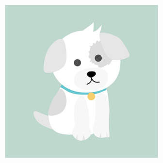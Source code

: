 <img src="https://raw.githubusercontent.com/avinal/sixth-semester/main/digital_image_processing/practice/the-waiting-puppy.jpg">